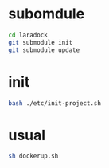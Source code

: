 # subomdule

```sh
cd laradock
git submodule init
git submodule update
```

# init

```sh
bash ./etc/init-project.sh
```

# usual

```sh
sh dockerup.sh
```
